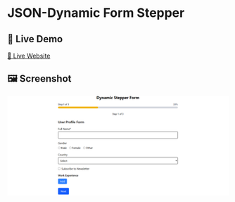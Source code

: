 # JSON-Dynamic Form Stepper

## 🚀 Live Demo

[🔗 Live Website](https://json-dynamic-form-self.vercel.app/)


## 🖼️ Screenshot

![Website Screenshot](./dynamic-form/src/assets/dynamic-form.png)

